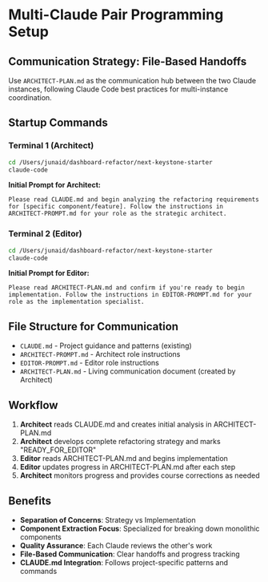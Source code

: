 # Multi-Claude Pair Programming Setup

## Communication Strategy: File-Based Handoffs

Use `ARCHITECT-PLAN.md` as the communication hub between the two Claude instances, following Claude Code best practices for multi-instance coordination.

## Startup Commands

### Terminal 1 (Architect)
```bash
cd /Users/junaid/dashboard-refactor/next-keystone-starter
claude-code
```

**Initial Prompt for Architect:**
```
Please read CLAUDE.md and begin analyzing the refactoring requirements for [specific component/feature]. Follow the instructions in ARCHITECT-PROMPT.md for your role as the strategic architect.
```

### Terminal 2 (Editor)
```bash
cd /Users/junaid/dashboard-refactor/next-keystone-starter
claude-code
```

**Initial Prompt for Editor:**
```
Please read ARCHITECT-PLAN.md and confirm if you're ready to begin implementation. Follow the instructions in EDITOR-PROMPT.md for your role as the implementation specialist.
```

## File Structure for Communication

- `CLAUDE.md` - Project guidance and patterns (existing)
- `ARCHITECT-PROMPT.md` - Architect role instructions
- `EDITOR-PROMPT.md` - Editor role instructions  
- `ARCHITECT-PLAN.md` - Living communication document (created by Architect)

## Workflow

1. **Architect** reads CLAUDE.md and creates initial analysis in ARCHITECT-PLAN.md
2. **Architect** develops complete refactoring strategy and marks "READY_FOR_EDITOR"
3. **Editor** reads ARCHITECT-PLAN.md and begins implementation
4. **Editor** updates progress in ARCHITECT-PLAN.md after each step
5. **Architect** monitors progress and provides course corrections as needed

## Benefits

- **Separation of Concerns**: Strategy vs Implementation
- **Component Extraction Focus**: Specialized for breaking down monolithic components
- **Quality Assurance**: Each Claude reviews the other's work
- **File-Based Communication**: Clear handoffs and progress tracking
- **CLAUDE.md Integration**: Follows project-specific patterns and commands